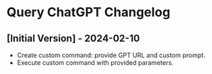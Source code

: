 # Query ChatGPT Changelog

## [Initial Version] - 2024-02-10

- Create custom command: provide GPT URL and custom prompt.
- Execute custom command with provided parameters.

